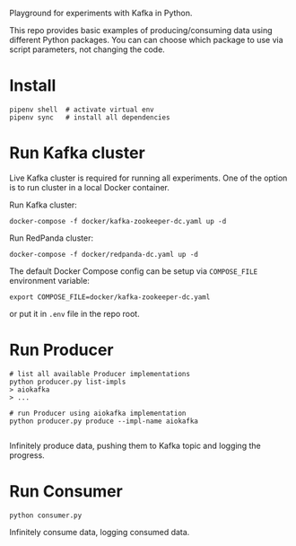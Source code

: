 Playground for experiments with Kafka in Python. 

This repo provides basic examples of producing/consuming data using different Python packages. You can can choose which package to use via script parameters, not changing the code.


# Install

```shell
pipenv shell  # activate virtual env
pipenv sync   # install all dependencies
```

# Run Kafka cluster
Live Kafka cluster is required for running all experiments. One of the option is to run cluster in a local Docker container. 

Run Kafka cluster:
```shell
docker-compose -f docker/kafka-zookeeper-dc.yaml up -d
```

Run RedPanda cluster:
```shell
docker-compose -f docker/redpanda-dc.yaml up -d
```

The default Docker Compose config can be setup via `COMPOSE_FILE` environment variable:

```shell
export COMPOSE_FILE=docker/kafka-zookeeper-dc.yaml
```
or put it in `.env` file in the repo root.

# Run Producer
```shell
# list all available Producer implementations
python producer.py list-impls
> aiokafka
> ...

# run Producer using aiokafka implementation
python producer.py produce --impl-name aiokafka
 
```
Infinitely produce data, pushing them to Kafka topic and logging the progress. 

# Run Consumer
```shell
python consumer.py
```
Infinitely consume data, logging consumed data. 